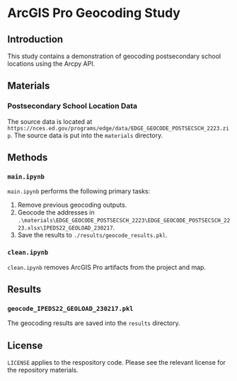 # ArcGIS Pro Geocoding Study

## Introduction
This study contains a demonstration of geocoding postsecondary school locations using the Arcpy API.

## Materials
### Postsecondary School Location Data
The source data is located at `https://nces.ed.gov/programs/edge/data/EDGE_GEOCODE_POSTSECSCH_2223.zip`.  The source data is put into the `materials` directory.

## Methods
### `main.ipynb`
`main.ipynb` performs the following primary tasks:

1. Remove previous geocoding outputs.
2. Geocode the addresses in `.\materials\EDGE_GEOCODE_POSTSECSCH_2223\EDGE_GEOCODE_POSTSECSCH_2223.xlsx\IPEDS22_GEOLOAD_230217`.
3. Save the results to `./results/geocode_results.pkl`.

### `clean.ipynb`
`clean.ipynb` removes ArcGIS Pro artifacts from the project and map.

## Results
### `geocode_IPEDS22_GEOLOAD_230217.pkl`
The geocoding results are saved into the `results` directory.

## License
`LICENSE` applies to the respository code.  Please see the relevant license for the repository materials.